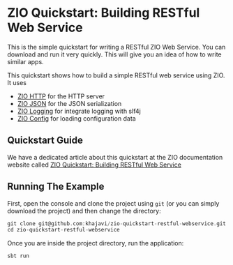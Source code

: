 # ZIO Quickstart: Building RESTful Web Service

This is the simple quickstart for writing a RESTful ZIO Web Service. You can download and run it very quickly. This will give you an idea of how to write similar apps.

This quickstart shows how to build a simple RESTful web service using ZIO. It uses
- [ZIO HTTP](https://dream11.github.io/zio-http/) for the HTTP server
- [ZIO JSON](https://zio.github.io/zio-json/) for the JSON serialization
- [ZIO Logging](https://zio.github.io/zio-logging/) for integrate logging with slf4j
- [ZIO Config](https://zio.github.io/zio-config/) for loading configuration data

## Quickstart Guide

We have a dedicated article about this quickstart at the ZIO documentation website called [ZIO Quickstart: Building RESTful Web Service](https://zio.dev/next/quickstarts/restful-webservice)

## Running The Example

First, open the console and clone the project using `git` (or you can simply download the project) and then change the directory:

```scala
git clone git@github.com:khajavi/zio-quickstart-restful-webservice.git 
cd zio-quickstart-restful-webservice
```

Once you are inside the project directory, run the application:

```scala
sbt run
```
